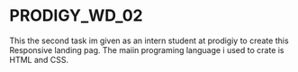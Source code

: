 # PRODIGY_WD_02
This the second task im given as an intern student at prodigiy to create this Responsive landing pag. The maiin programing language i used to crate is HTML and CSS.
